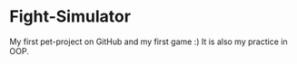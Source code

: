 # Fight-Simulator
My first pet-project on GitHub and my first game :) It is also my practice in OOP.
